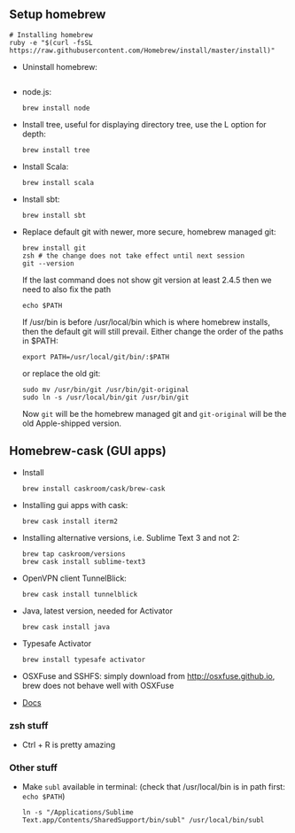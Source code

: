 ## Setup homebrew
  ```
  # Installing homebrew
  ruby -e "$(curl -fsSL https://raw.githubusercontent.com/Homebrew/install/master/install)"
  ```
* Uninstall homebrew:

  ```
  
  ```
  

* node.js:

  ```
  brew install node
  ```

* Install tree, useful for displaying directory tree, use the L option for depth:

  ```
  brew install tree
  ```

* Install Scala:

  ```
  brew install scala
  ```

* Install sbt:

  ```
  brew install sbt
  ```

* Replace default git with newer, more secure, homebrew managed git:
  
  ```
  brew install git
  zsh # the change does not take effect until next session
  git --version
  ```
  
  If the last command does not show git version at least 2.4.5 then we need to also fix the path
  
  ```
  echo $PATH
  ```
  
  If /usr/bin is before /usr/local/bin which is where homebrew installs, then the default git will still prevail.
  Either change the order of the paths in $PATH:
  
  ```
  export PATH=/usr/local/git/bin/:$PATH
  ```
  
  or replace the old git:
  
  ```
  sudo mv /usr/bin/git /usr/bin/git-original
  sudo ln -s /usr/local/bin/git /usr/bin/git
  ```
  
  Now <code>git</code> will be the homebrew managed git and <code>git-original</code> will be the old Apple-shipped version.


## Homebrew-cask (GUI apps)
* Install

  ```
  brew install caskroom/cask/brew-cask
  ```
* Installing gui apps with cask:

  ```
  brew cask install iterm2
  ```
* Installing alternative versions, i.e. Sublime Text 3 and not 2:

  ```
  brew tap caskroom/versions
  brew cask install sublime-text3
  ```

* OpenVPN client TunnelBlick:

  ```
  brew cask install tunnelblick
  ```
  
* Java, latest version, needed for Activator
  ```
  brew cask install java
  ```
  
* Typesafe Activator
  ```
  brew install typesafe activator
  ```


* OSXFuse and SSHFS: simply download from http://osxfuse.github.io, brew does not behave well with OSXFuse


* [Docs](https://github.com/caskroom/homebrew-cask/blob/master/USAGE.md)

### zsh stuff
* Ctrl + R is pretty amazing

### Other stuff
* Make <code>subl</code> available in terminal: (check that /usr/local/bin is in path first: <code>echo $PATH</code>)

  ```
  ln -s "/Applications/Sublime Text.app/Contents/SharedSupport/bin/subl" /usr/local/bin/subl
  ```



